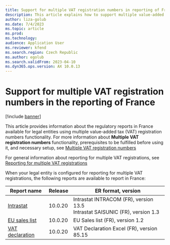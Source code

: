 ```yaml
---
title: Support for multiple VAT registration numbers in reporting of France
description: This article explains how to support multiple value-added tax (VAT) registration numbers in reporting of France.
author: liza-golub
ms.date: 7/4/2023
ms.topic: article
ms.prod: 
ms.technology: 
audience: Application User
ms.reviewer: kfend
ms.search.region: Czech Republic
ms.author: egolub
ms.search.validFrom: 2023-04-10
ms.dyn365.ops.version: AX 10.0.13
---
```


# Support for multiple VAT registration numbers in the reporting of France

[!include [banner](../includes/banner.md)]

This article provides information about the regulatory reports in France available for legal entities using multiple value-added tax (VAT) registration numbers functionality. 
For more information about **Multiple VAT registration numbers** functionality, prerequisites to be fulfilled before using it, and necessary setup, see [Multiple VAT registration numbers](emea-multiple-vat-registration-numbers.md)

For general information about reporting for multiple VAT registrations, see [Reporting for multiple VAT registrations](emea-reporting-for-multiple-vat-registrations.md)

When your legal entity is configured for reporting for multiple VAT registrations, the following reports are available to report in France:

| Report name     | Release | ER format, version                |
|-----------------|---------|-----------------------------------|
| [Intrastat](emea-fra-intrastat.md)       | 10.0.20 | Intrastat INTRACOM (FR), version 13.5<br>Intrastat SAISUNIC (FR), version 1.3 |
| [EU sales list](emea-fra-eu-sales-list.md)   | 10.0.20 | EU Sales list (FR), version 1.2  |
| [VAT declaration](emea-fra-vat-declaration-preview-france.md) | 10.0.20 | VAT Declaration Excel (FR), version 85.15 |
